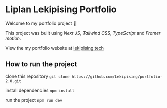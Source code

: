 # Liplan Lekipising Portfolio

Welcome to my portfolio project 👋

This project was built using *Next JS*, *Tailwind CSS*, *TypeScript* and *Framer motion*.

View the my portfolio website at [lekipising.tech](https://lekipising.tech/)


## How to run the project
clone this repository
```git clone https://github.com/Lekipising/portfolio-2.0.git```

install dependencies
```npm install```

run the project
```npm run dev```